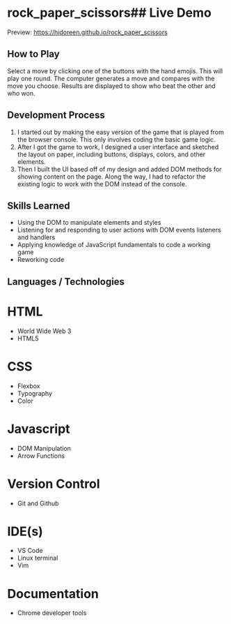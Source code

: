 # rock_paper_scissors## Live Demo
Preview: https://hidoreen.github.io/rock_paper_scissors

## How to Play
Select a move by clicking one of the buttons with the hand emojis. This will play one round. The computer generates a move and compares with the move you choose. Results are displayed to show who beat the other and who won.

## Development Process
1. I started out by making the easy version of the game that is played from the browser console. This only involves coding the basic game logic.
2. After I got the game to work, I designed a user interface and sketched the layout on paper, including buttons, displays, colors, and other elements.
3. Then I built the UI based off of my design and added DOM methods for showing content on the page. Along the way, I had to refactor the existing logic to work with the DOM instead of the console. 

## Skills Learned
- Using the DOM to manipulate elements and styles
- Listening for and responding to user actions with DOM events listeners and handlers
- Applying knowledge of JavaScript fundamentals to code a working game
- Reworking code 

## Languages / Technologies
# HTML
- World Wide Web 3
- HTML5
# CSS
  - Flexbox
  - Typography
  - Color
# Javascript
  - DOM Manipulation
  - Arrow Functions
# Version Control
  - Git and Github
# IDE(s)
  - VS Code
  - Linux terminal
  - Vim
# Documentation
  - Chrome developer tools

